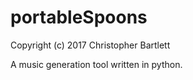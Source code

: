 <!---
  * Copyright (c) 2017 Christopher Bartlett
  * [This program is licensed under the "GPL License"]
  * Please see the file LICENSE in the source
  * distribution of this software for license terms.
-->

# portableSpoons

Copyright (c) 2017 Christopher Bartlett

A music generation tool written in python.
